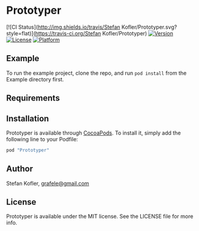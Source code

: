 # Prototyper

[![CI Status](http://img.shields.io/travis/Stefan Kofler/Prototyper.svg?style=flat)](https://travis-ci.org/Stefan Kofler/Prototyper)
[![Version](https://img.shields.io/cocoapods/v/Prototyper.svg?style=flat)](http://cocoapods.org/pods/Prototyper)
[![License](https://img.shields.io/cocoapods/l/Prototyper.svg?style=flat)](http://cocoapods.org/pods/Prototyper)
[![Platform](https://img.shields.io/cocoapods/p/Prototyper.svg?style=flat)](http://cocoapods.org/pods/Prototyper)

## Example

To run the example project, clone the repo, and run `pod install` from the Example directory first.

## Requirements

## Installation

Prototyper is available through [CocoaPods](http://cocoapods.org). To install
it, simply add the following line to your Podfile:

```ruby
pod "Prototyper"
```

## Author

Stefan Kofler, grafele@gmail.com

## License

Prototyper is available under the MIT license. See the LICENSE file for more info.
